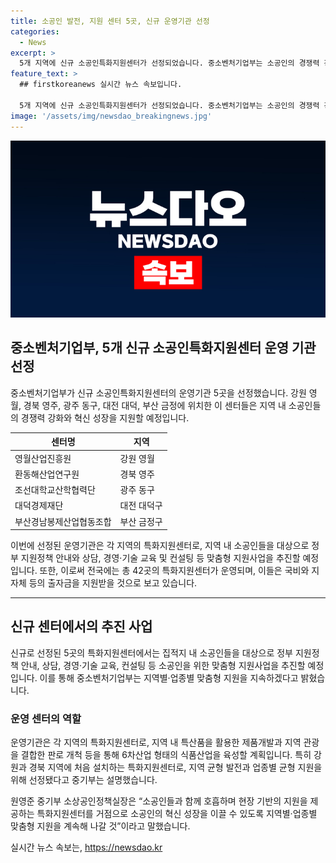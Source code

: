 ```yaml
---
title: 소공인 발전, 지원 센터 5곳, 신규 운영기관 선정
categories:
  - News
excerpt: >
  5개 지역에 신규 소공인특화지원센터가 선정되었습니다. 중소벤처기업부는 소공인의 경쟁력 강화와 혁신 성장을 지원하기 위해 각 지역의 운영기관 5곳을 선정했습니다. 이번에 신규로 선정된 운영기관은 강원 영월, 경북 영주, 광주 동구, 대전 대덕구, 부산 금정구에 위치하고 있으며, 국비 지원을 통해 소공인을 위한 다양한 특화지원사업을 추진할 예정입니다. 또한, 이를 통해 지역별, 업종별 맞춤형 지원을 통해 소공인들의 혁신 성장을 적극 지원할 것이라고 밝혔습니다.
feature_text: >
  ## firstkoreanews 실시간 뉴스 속보입니다.

  5개 지역에 신규 소공인특화지원센터가 선정되었습니다. 중소벤처기업부는 소공인의 경쟁력 강화와 혁신 성장을 지원하기 위해 각 지역의 운영기관 5곳을 선정했습니다. 이번에 신규로 선정된 운영기관은 강원 영월, 경북 영주, 광주 동구, 대전 대덕구, 부산 금정구에 위치하고 있으며, 국비 지원을 통해 소공인을 위한 다양한 특화지원사업을 추진할 예정입니다. 또한, 이를 통해 지역별, 업종별 맞춤형 지원을 통해 소공인들의 혁신 성장을 적극 지원할 것이라고 밝혔습니다.
image: '/assets/img/newsdao_breakingnews.jpg'
---
```


<p><img src="/assets/img/newsdao_breakingnews.jpg" alt="firstkoreanews 속보" /></p>

<h2 data-ke-size="size26">중소벤처기업부, 5개 신규 소공인특화지원센터 운영 기관 선정</h2>

<p data-ke-size="size16">중소벤처기업부가 신규 소공인특화지원센터의 운영기관 5곳을 선정했습니다. 강원 영월, 경북 영주, 광주 동구, 대전 대덕, 부산 금정에 위치한 이 센터들은 지역 내 소공인들의 경쟁력 강화와 혁신 성장을 지원할 예정입니다.</p>

<table>
    <thead>
        <tr>
            <th>센터명</th>
            <th>지역</th>
        </tr>
    </thead>
    <tbody>
        <tr>
            <td>영월산업진흥원</td>
            <td>강원 영월</td>
        </tr>
        <tr>
            <td>환동해산업연구원</td>
            <td>경북 영주</td>
        </tr>
        <tr>
            <td>조선대학교산학협력단</td>
            <td>광주 동구</td>
        </tr>
        <tr>
            <td>대덕경제재단</td>
            <td>대전 대덕구</td>
        </tr>
        <tr>
            <td>부산경남봉제산업협동조합</td>
            <td>부산 금정구</td>
        </tr>
    </tbody>
</table>

<p data-ke-size="size16">이번에 선정된 운영기관은 각 지역의 특화지원센터로, 지역 내 소공인들을 대상으로 정부 지원정책 안내와 상담, 경영·기술 교육 및 컨설팅 등 맞춤형 지원사업을 추진할 예정입니다. 또한, 이로써 전국에는 총 42곳의 특화지원센터가 운영되며, 이들은 국비와 지자체 등의 출자금을 지원받을 것으로 보고 있습니다.</p>

<hr>

<h2 data-ke-size="size26">신규 센터에서의 추진 사업</h2>

<p data-ke-size="size16">신규로 선정된 5곳의 특화지원센터에서는 집적지 내 소공인들을 대상으로 정부 지원정책 안내, 상담, 경영·기술 교육, 컨설팅 등 소공인을 위한 맞춤형 지원사업을 추진할 예정입니다. 이를 통해 중소벤처기업부는 지역별·업종별 맞춤형 지원을 지속하겠다고 밝혔습니다.</p>

<h3 data-ke-size="size24">운영 센터의 역할</h3>

<p data-ke-size="size16">운영기관은 각 지역의 특화지원센터로, 지역 내 특산품을 활용한 제품개발과 지역 관광을 결합한 판로 개척 등을 통해 6차산업 형태의 식품산업을 육성할 계획입니다. 특히 강원과 경북 지역에 처음 설치하는 특화지원센터로, 지역 균형 발전과 업종별 균형 지원을 위해 선정됐다고 중기부는 설명했습니다.</p>

<p data-ke-size="size16">원영준 중기부 소상공인정책실장은 “소공인들과 함께 호흡하며 현장 기반의 지원을 제공하는 특화지원센터를 거점으로 소공인의 혁신 성장을 이끌 수 있도록 지역별·업종별 맞춤형 지원을 계속해 나갈 것”이라고 말했습니다.</p>
실시간 뉴스 속보는, <a href="https://newsdao.kr" rel="dofollow">https://newsdao.kr</a>


